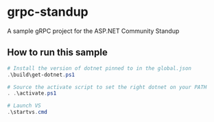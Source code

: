 # grpc-standup
A sample gRPC project for the ASP.NET Community Standup

## How to run this sample

```powershell
# Install the version of dotnet pinned to in the global.json
.\build\get-dotnet.ps1

# Source the activate script to set the right dotnet on your PATH
. .\activate.ps1

# Launch VS
.\startvs.cmd
